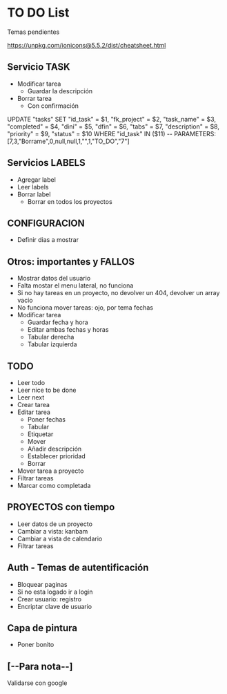 # TO DO List

Temas pendientes

https://unpkg.com/ionicons@5.5.2/dist/cheatsheet.html

## Servicio TASK

- Modificar tarea
  - Guardar la descripción
- Borrar tarea
  - Con confirmación

UPDATE "tasks" SET "id_task" = $1, "fk_project" = $2, "task_name" = $3, "completed" = $4, "dini" = $5, "dfin" = $6, "tabs" = $7, "description" = $8, "priority" = $9, "status" = $10 WHERE "id_task" IN ($11) -- PARAMETERS: [7,3,"Borrame",0,null,null,1,"",1,"TO_DO","7"]

## Servicios LABELS

- Agregar label
- Leer labels
- Borrar label
  - Borrar en todos los proyectos

## CONFIGURACION

- Definir dias a mostrar

## Otros: importantes y FALLOS

- Mostrar datos del usuario
- Falta mostar el menu lateral, no funciona
- Si no hay tareas en un proyecto, no devolver un 404, devolver un array vacio
- No funciona mover tareas: ojo, por tema fechas
- Modificar tarea
  - Guardar fecha y hora
  - Editar ambas fechas y horas
  - Tabular derecha
  - Tabular izquierda

## TODO

- Leer todo
- Leer nice to be done
- Leer next
- Crear tarea
- Editar tarea
  - Poner fechas
  - Tabular
  - Etiquetar
  - Mover
  - Añadir descripción
  - Establecer prioridad
  - Borrar
- Mover tarea a proyecto
- Filtrar tareas
- Marcar como completada

## PROYECTOS con tiempo

- Leer datos de un proyecto
- Cambiar a vista: kanbam
- Cambiar a vista de calendario
- Filtrar tareas

## Auth - Temas de autentificación

- Bloquear paginas
- Si no esta logado ir a login
- Crear usuario: registro
- Encriptar clave de usuario

## Capa de pintura

- Poner bonito

## [--Para nota--]

Validarse con google
